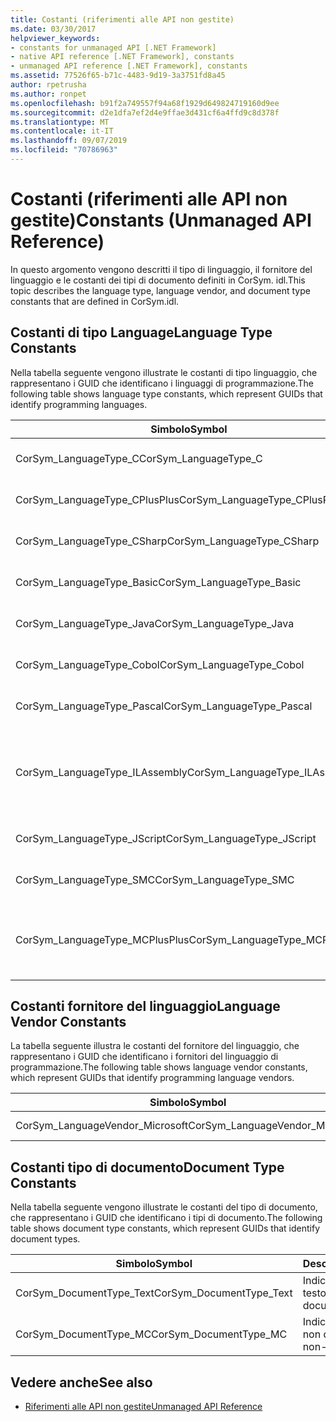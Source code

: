 ```yaml
---
title: Costanti (riferimenti alle API non gestite)
ms.date: 03/30/2017
helpviewer_keywords:
- constants for unmanaged API [.NET Framework]
- native API reference [.NET Framework], constants
- unmanaged API reference [.NET Framework], constants
ms.assetid: 77526f65-b71c-4483-9d19-3a3751fd8a45
author: rpetrusha
ms.author: ronpet
ms.openlocfilehash: b91f2a749557f94a68f1929d649824719160d9ee
ms.sourcegitcommit: d2e1dfa7ef2d4e9ffae3d431cf6a4ffd9c8d378f
ms.translationtype: MT
ms.contentlocale: it-IT
ms.lasthandoff: 09/07/2019
ms.locfileid: "70786963"
---
```

# <a name="constants-unmanaged-api-reference"></a><span data-ttu-id="bdfd2-102">Costanti (riferimenti alle API non gestite)</span><span class="sxs-lookup"><span data-stu-id="bdfd2-102">Constants (Unmanaged API Reference)</span></span>
<span data-ttu-id="bdfd2-103">In questo argomento vengono descritti il tipo di linguaggio, il fornitore del linguaggio e le costanti dei tipi di documento definiti in CorSym. idl.</span><span class="sxs-lookup"><span data-stu-id="bdfd2-103">This topic describes the language type, language vendor, and document type constants that are defined in CorSym.idl.</span></span>  
  
## <a name="language-type-constants"></a><span data-ttu-id="bdfd2-104">Costanti di tipo Language</span><span class="sxs-lookup"><span data-stu-id="bdfd2-104">Language Type Constants</span></span>  
 <span data-ttu-id="bdfd2-105">Nella tabella seguente vengono illustrate le costanti di tipo linguaggio, che rappresentano i GUID che identificano i linguaggi di programmazione.</span><span class="sxs-lookup"><span data-stu-id="bdfd2-105">The following table shows language type constants, which represent GUIDs that identify programming languages.</span></span>  
  
|<span data-ttu-id="bdfd2-106">Simbolo</span><span class="sxs-lookup"><span data-stu-id="bdfd2-106">Symbol</span></span>|<span data-ttu-id="bdfd2-107">Descrizione</span><span class="sxs-lookup"><span data-stu-id="bdfd2-107">Description</span></span>|  
|------------|-----------------|  
|<span data-ttu-id="bdfd2-108">CorSym_LanguageType_C</span><span class="sxs-lookup"><span data-stu-id="bdfd2-108">CorSym_LanguageType_C</span></span>|<span data-ttu-id="bdfd2-109">Indica il linguaggio C.</span><span class="sxs-lookup"><span data-stu-id="bdfd2-109">Indicates the C language.</span></span>|  
|<span data-ttu-id="bdfd2-110">CorSym_LanguageType_CPlusPlus</span><span class="sxs-lookup"><span data-stu-id="bdfd2-110">CorSym_LanguageType_CPlusPlus</span></span>|<span data-ttu-id="bdfd2-111">Indica il C++ linguaggio.</span><span class="sxs-lookup"><span data-stu-id="bdfd2-111">Indicates the C++ language.</span></span>|  
|<span data-ttu-id="bdfd2-112">CorSym_LanguageType_CSharp</span><span class="sxs-lookup"><span data-stu-id="bdfd2-112">CorSym_LanguageType_CSharp</span></span>|<span data-ttu-id="bdfd2-113">Indica il C# linguaggio.</span><span class="sxs-lookup"><span data-stu-id="bdfd2-113">Indicates the C# language.</span></span>|  
|<span data-ttu-id="bdfd2-114">CorSym_LanguageType_Basic</span><span class="sxs-lookup"><span data-stu-id="bdfd2-114">CorSym_LanguageType_Basic</span></span>|<span data-ttu-id="bdfd2-115">Indica il linguaggio di base.</span><span class="sxs-lookup"><span data-stu-id="bdfd2-115">Indicates the Basic language.</span></span>|  
|<span data-ttu-id="bdfd2-116">CorSym_LanguageType_Java</span><span class="sxs-lookup"><span data-stu-id="bdfd2-116">CorSym_LanguageType_Java</span></span>|<span data-ttu-id="bdfd2-117">Indica il linguaggio Java.</span><span class="sxs-lookup"><span data-stu-id="bdfd2-117">Indicates the Java language.</span></span>|  
|<span data-ttu-id="bdfd2-118">CorSym_LanguageType_Cobol</span><span class="sxs-lookup"><span data-stu-id="bdfd2-118">CorSym_LanguageType_Cobol</span></span>|<span data-ttu-id="bdfd2-119">Indica il linguaggio COBOL.</span><span class="sxs-lookup"><span data-stu-id="bdfd2-119">Indicates the COBOL language.</span></span>|  
|<span data-ttu-id="bdfd2-120">CorSym_LanguageType_Pascal</span><span class="sxs-lookup"><span data-stu-id="bdfd2-120">CorSym_LanguageType_Pascal</span></span>|<span data-ttu-id="bdfd2-121">Indica la lingua Pascal.</span><span class="sxs-lookup"><span data-stu-id="bdfd2-121">Indicates the Pascal language.</span></span>|  
|<span data-ttu-id="bdfd2-122">CorSym_LanguageType_ILAssembly</span><span class="sxs-lookup"><span data-stu-id="bdfd2-122">CorSym_LanguageType_ILAssembly</span></span>|<span data-ttu-id="bdfd2-123">Indica il codice dell'assembly MSIL (Microsoft Intermediate Language).</span><span class="sxs-lookup"><span data-stu-id="bdfd2-123">Indicates the Microsoft intermediate language (MSIL) assembly code.</span></span>|  
|<span data-ttu-id="bdfd2-124">CorSym_LanguageType_JScript</span><span class="sxs-lookup"><span data-stu-id="bdfd2-124">CorSym_LanguageType_JScript</span></span>|<span data-ttu-id="bdfd2-125">Indica il linguaggio JScript.</span><span class="sxs-lookup"><span data-stu-id="bdfd2-125">Indicates the JScript language.</span></span>|  
|<span data-ttu-id="bdfd2-126">CorSym_LanguageType_SMC</span><span class="sxs-lookup"><span data-stu-id="bdfd2-126">CorSym_LanguageType_SMC</span></span>|<span data-ttu-id="bdfd2-127">Indica il linguaggio SMC.</span><span class="sxs-lookup"><span data-stu-id="bdfd2-127">Indicates the SMC language.</span></span>|  
|<span data-ttu-id="bdfd2-128">CorSym_LanguageType_MCPlusPlus</span><span class="sxs-lookup"><span data-stu-id="bdfd2-128">CorSym_LanguageType_MCPlusPlus</span></span>|<span data-ttu-id="bdfd2-129">Indica la C++ lingua abilitata per la .NET Framework.</span><span class="sxs-lookup"><span data-stu-id="bdfd2-129">Indicates the C++ language enabled for the .NET Framework.</span></span>|  
  
## <a name="language-vendor-constants"></a><span data-ttu-id="bdfd2-130">Costanti fornitore del linguaggio</span><span class="sxs-lookup"><span data-stu-id="bdfd2-130">Language Vendor Constants</span></span>  
 <span data-ttu-id="bdfd2-131">La tabella seguente illustra le costanti del fornitore del linguaggio, che rappresentano i GUID che identificano i fornitori del linguaggio di programmazione.</span><span class="sxs-lookup"><span data-stu-id="bdfd2-131">The following table shows language vendor constants, which represent GUIDs that identify programming language vendors.</span></span>  
  
|<span data-ttu-id="bdfd2-132">Simbolo</span><span class="sxs-lookup"><span data-stu-id="bdfd2-132">Symbol</span></span>|<span data-ttu-id="bdfd2-133">DESCRIZIONE</span><span class="sxs-lookup"><span data-stu-id="bdfd2-133">Description</span></span>|  
|------------|-----------------|  
|<span data-ttu-id="bdfd2-134">CorSym_LanguageVendor_Microsoft</span><span class="sxs-lookup"><span data-stu-id="bdfd2-134">CorSym_LanguageVendor_Microsoft</span></span>|<span data-ttu-id="bdfd2-135">Indica Microsoft.</span><span class="sxs-lookup"><span data-stu-id="bdfd2-135">Indicates Microsoft.</span></span>|  
  
## <a name="document-type-constants"></a><span data-ttu-id="bdfd2-136">Costanti tipo di documento</span><span class="sxs-lookup"><span data-stu-id="bdfd2-136">Document Type Constants</span></span>  
 <span data-ttu-id="bdfd2-137">Nella tabella seguente vengono illustrate le costanti del tipo di documento, che rappresentano i GUID che identificano i tipi di documento.</span><span class="sxs-lookup"><span data-stu-id="bdfd2-137">The following table shows document type constants, which represent GUIDs that identify document types.</span></span>  
  
|<span data-ttu-id="bdfd2-138">Simbolo</span><span class="sxs-lookup"><span data-stu-id="bdfd2-138">Symbol</span></span>|<span data-ttu-id="bdfd2-139">Descrizione</span><span class="sxs-lookup"><span data-stu-id="bdfd2-139">Description</span></span>|  
|------------|-----------------|  
|<span data-ttu-id="bdfd2-140">CorSym_DocumentType_Text</span><span class="sxs-lookup"><span data-stu-id="bdfd2-140">CorSym_DocumentType_Text</span></span>|<span data-ttu-id="bdfd2-141">Indica un documento di testo.</span><span class="sxs-lookup"><span data-stu-id="bdfd2-141">Indicates a text document.</span></span>|  
|<span data-ttu-id="bdfd2-142">CorSym_DocumentType_MC</span><span class="sxs-lookup"><span data-stu-id="bdfd2-142">CorSym_DocumentType_MC</span></span>|<span data-ttu-id="bdfd2-143">Indica un documento non di testo.</span><span class="sxs-lookup"><span data-stu-id="bdfd2-143">Indicates a non-text document.</span></span>|  
  
## <a name="see-also"></a><span data-ttu-id="bdfd2-144">Vedere anche</span><span class="sxs-lookup"><span data-stu-id="bdfd2-144">See also</span></span>

- [<span data-ttu-id="bdfd2-145">Riferimenti alle API non gestite</span><span class="sxs-lookup"><span data-stu-id="bdfd2-145">Unmanaged API Reference</span></span>](index.md)
